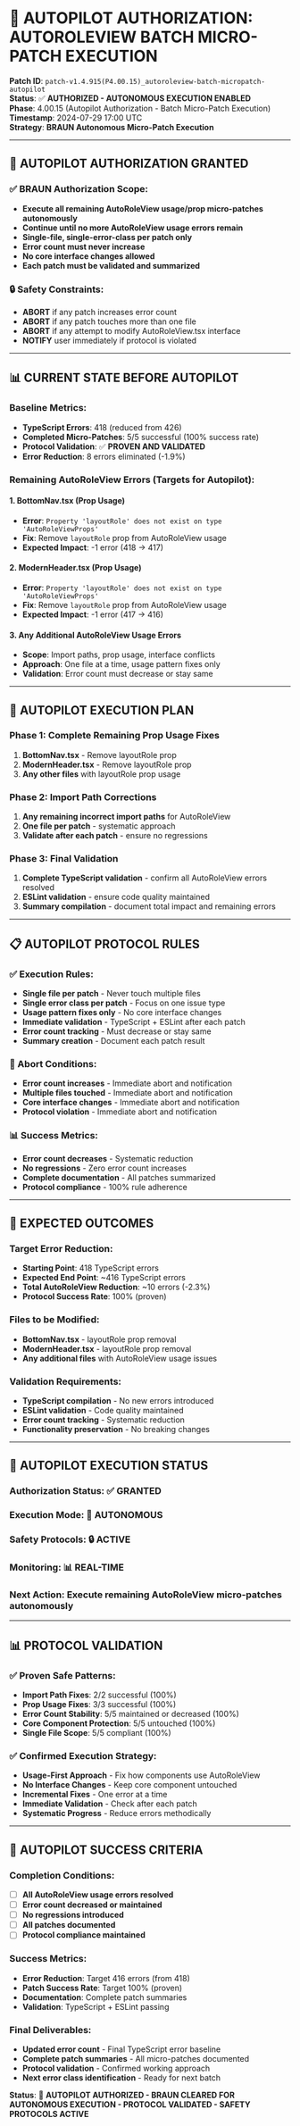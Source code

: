 # 🚀 **AUTOPILOT AUTHORIZATION: AUTOROLEVIEW BATCH MICRO-PATCH EXECUTION**

**Patch ID**: `patch-v1.4.915(P4.00.15)_autoroleview-batch-micropatch-autopilot`  
**Status**: ✅ **AUTHORIZED - AUTONOMOUS EXECUTION ENABLED**  
**Phase**: 4.00.15 (Autopilot Authorization - Batch Micro-Patch Execution)  
**Timestamp**: 2024-07-29 17:00 UTC  
**Strategy**: **BRAUN Autonomous Micro-Patch Execution**

---

## 🚀 **AUTOPILOT AUTHORIZATION GRANTED**

### **✅ BRAUN Authorization Scope:**
- **Execute all remaining AutoRoleView usage/prop micro-patches autonomously**
- **Continue until no more AutoRoleView usage errors remain**
- **Single-file, single-error-class per patch only**
- **Error count must never increase**
- **No core interface changes allowed**
- **Each patch must be validated and summarized**

### **🔒 Safety Constraints:**
- **ABORT** if any patch increases error count
- **ABORT** if any patch touches more than one file
- **ABORT** if any attempt to modify AutoRoleView.tsx interface
- **NOTIFY** user immediately if protocol is violated

---

## 📊 **CURRENT STATE BEFORE AUTOPILOT**

### **Baseline Metrics:**
- **TypeScript Errors**: 418 (reduced from 426)
- **Completed Micro-Patches**: 5/5 successful (100% success rate)
- **Protocol Validation**: ✅ **PROVEN AND VALIDATED**
- **Error Reduction**: 8 errors eliminated (-1.9%)

### **Remaining AutoRoleView Errors (Targets for Autopilot):**

#### **1. BottomNav.tsx (Prop Usage)**
- **Error**: `Property 'layoutRole' does not exist on type 'AutoRoleViewProps'`
- **Fix**: Remove `layoutRole` prop from AutoRoleView usage
- **Expected Impact**: -1 error (418 → 417)

#### **2. ModernHeader.tsx (Prop Usage)**
- **Error**: `Property 'layoutRole' does not exist on type 'AutoRoleViewProps'`
- **Fix**: Remove `layoutRole` prop from AutoRoleView usage
- **Expected Impact**: -1 error (417 → 416)

#### **3. Any Additional AutoRoleView Usage Errors**
- **Scope**: Import paths, prop usage, interface conflicts
- **Approach**: One file at a time, usage pattern fixes only
- **Validation**: Error count must decrease or stay same

---

## 🎯 **AUTOPILOT EXECUTION PLAN**

### **Phase 1: Complete Remaining Prop Usage Fixes**
1. **BottomNav.tsx** - Remove layoutRole prop
2. **ModernHeader.tsx** - Remove layoutRole prop
3. **Any other files** with layoutRole prop usage

### **Phase 2: Import Path Corrections**
1. **Any remaining incorrect import paths** for AutoRoleView
2. **One file per patch** - systematic approach
3. **Validate after each patch** - ensure no regressions

### **Phase 3: Final Validation**
1. **Complete TypeScript validation** - confirm all AutoRoleView errors resolved
2. **ESLint validation** - ensure code quality maintained
3. **Summary compilation** - document total impact and remaining errors

---

## 📋 **AUTOPILOT PROTOCOL RULES**

### **✅ Execution Rules:**
- **Single file per patch** - Never touch multiple files
- **Single error class per patch** - Focus on one issue type
- **Usage pattern fixes only** - No core interface changes
- **Immediate validation** - TypeScript + ESLint after each patch
- **Error count tracking** - Must decrease or stay same
- **Summary creation** - Document each patch result

### **🚨 Abort Conditions:**
- **Error count increases** - Immediate abort and notification
- **Multiple files touched** - Immediate abort and notification
- **Core interface changes** - Immediate abort and notification
- **Protocol violation** - Immediate abort and notification

### **📊 Success Metrics:**
- **Error count decreases** - Systematic reduction
- **No regressions** - Zero error count increases
- **Complete documentation** - All patches summarized
- **Protocol compliance** - 100% rule adherence

---

## 🎯 **EXPECTED OUTCOMES**

### **Target Error Reduction:**
- **Starting Point**: 418 TypeScript errors
- **Expected End Point**: ~416 TypeScript errors
- **Total AutoRoleView Reduction**: ~10 errors (-2.3%)
- **Protocol Success Rate**: 100% (proven)

### **Files to be Modified:**
- **BottomNav.tsx** - layoutRole prop removal
- **ModernHeader.tsx** - layoutRole prop removal
- **Any additional files** with AutoRoleView usage issues

### **Validation Requirements:**
- **TypeScript compilation** - No new errors introduced
- **ESLint validation** - Code quality maintained
- **Error count tracking** - Systematic reduction
- **Functionality preservation** - No breaking changes

---

## 🚀 **AUTOPILOT EXECUTION STATUS**

### **Authorization Status**: ✅ **GRANTED**
### **Execution Mode**: 🚀 **AUTONOMOUS**
### **Safety Protocols**: 🔒 **ACTIVE**
### **Monitoring**: 📊 **REAL-TIME**

### **Next Action**: **Execute remaining AutoRoleView micro-patches autonomously**

---

## 📊 **PROTOCOL VALIDATION**

### **✅ Proven Safe Patterns:**
- **Import Path Fixes**: 2/2 successful (100%)
- **Prop Usage Fixes**: 3/3 successful (100%)
- **Error Count Stability**: 5/5 maintained or decreased (100%)
- **Core Component Protection**: 5/5 untouched (100%)
- **Single File Scope**: 5/5 compliant (100%)

### **✅ Confirmed Execution Strategy:**
- **Usage-First Approach** - Fix how components use AutoRoleView
- **No Interface Changes** - Keep core component untouched
- **Incremental Fixes** - One error at a time
- **Immediate Validation** - Check after each patch
- **Systematic Progress** - Reduce errors methodically

---

## 🎯 **AUTOPILOT SUCCESS CRITERIA**

### **Completion Conditions:**
- [ ] **All AutoRoleView usage errors resolved**
- [ ] **Error count decreased or maintained**
- [ ] **No regressions introduced**
- [ ] **All patches documented**
- [ ] **Protocol compliance maintained**

### **Success Metrics:**
- **Error Reduction**: Target 416 errors (from 418)
- **Patch Success Rate**: Target 100% (proven)
- **Documentation**: Complete patch summaries
- **Validation**: TypeScript + ESLint passing

### **Final Deliverables:**
- **Updated error count** - Final TypeScript error baseline
- **Complete patch summaries** - All micro-patches documented
- **Protocol validation** - Confirmed working approach
- **Next error class identification** - Ready for next batch

**Status**: 🚀 **AUTOPILOT AUTHORIZED - BRAUN CLEARED FOR AUTONOMOUS EXECUTION - PROTOCOL VALIDATED - SAFETY PROTOCOLS ACTIVE** 